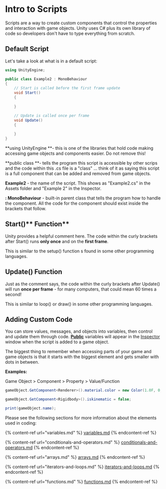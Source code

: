 # Intro to Scripts

Scripts are a way to create custom components that control the properties and interaction with game objects. Unity uses C# plus its own library of code so developers don't have to type everything from scratch.

## Default Script

Let's take a look at what is in a default script:

```csharp
using UnityEngine;

public class Example2 : MonoBehaviour
{
    // Start is called before the first frame update
    void Start()
    {
        
    }

    // Update is called once per frame
    void Update()
    {
        
    }
}
```

**using UnityEngine **- this is one of the libraries that hold code making accessing game objects and components easier. Do not remove this!

**public class **- tells the program this script is accessible by other scrips and the code within this .cs file is a "class" ... think of it as saying this script is a full component that can be added and removed from game objects.

**Example2** - the name of the script. This shows as "Example2.cs" in the Assets folder and "Example 2" in the Inspector.

**: MonoBehaviour** - built-in parent class that tells the program how to handle the component. All the code for the component should exist inside the brackets that follow.

## Start()** Function**

Unity provides a helpful comment here. The code within the curly brackets after Start() runs **only once** and on the **first frame**.

This is similar to the setup() function s found in some other programming languages.

## Update() Function

Just as the comment says, the code within the curly brackets after Update() will run **once per frame** - for many computers, that could mean 60 times a second!

This is similar to loop() or draw() in some other programming languages.

## Adding Custom Code

You can store values, messages, and objects into variables, then control and update them through code. [**Public**](variables.md#public-vs-private-variables) variables will appear in the [Inspector](../the-unity-interface/the-tabs/inspector-tab.md) window when the script is added to a game object.

The biggest thing to remember when accessing parts of your game and game objects is that it starts with the biggest element and gets smaller with dots in between.

**Examples:**

Game Object > Component > Property > Value/Function

```csharp
gameObject.GetComponent<Renderer>().material.color = new Color(1.0F, 0, 0, 1.0F);

gameObject.GetComponent<Rigidbody>().iskinematic = false;

print(gameObject.name);
```

Please see the following sections for more information about the elements used in coding:

{% content-ref url="variables.md" %}
[variables.md](variables.md)
{% endcontent-ref %}

{% content-ref url="conditionals-and-operators.md" %}
[conditionals-and-operators.md](conditionals-and-operators.md)
{% endcontent-ref %}

{% content-ref url="arrays.md" %}
[arrays.md](arrays.md)
{% endcontent-ref %}

{% content-ref url="iterators-and-loops.md" %}
[iterators-and-loops.md](iterators-and-loops.md)
{% endcontent-ref %}

{% content-ref url="functions.md" %}
[functions.md](functions.md)
{% endcontent-ref %}



